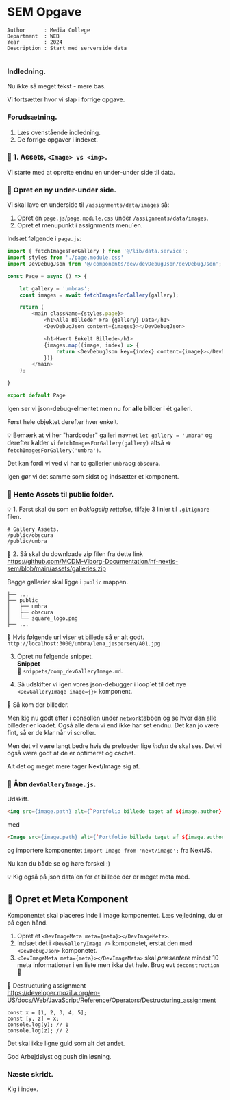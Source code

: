 # SEM Opgave

```
Author      : Media College
Department  : WEB 
Year        : 2024 
Description : Start med serverside data 
                      
```
### Indledning.

Nu ikke så meget tekst - mere bas.

Vi fortsætter hvor vi slap i forrige opgave.

### Forudsætning.

1. Læs ovenstående indledning.
2. De forrige opgaver i indexet.

### :dart: 1. Assets, `<Image> vs <img>`.

Vi starte med at oprette endnu en under-under side til data.



### :dart: Opret en ny under-under side.

Vi skal lave en underside til `/assignments/data/images` så:

1. Opret en `page.js`/`page.module.css` under `/assignments/data/images`.
2. Opret et menupunkt i assignments menu´en.

Indsæt følgende i `page.js`:

```JavaScript
import { fetchImagesForGallery } from '@/lib/data.service';
import styles from './page.module.css'
import DevDebugJson from '@/components/dev/devDebugJson/devDebugJson';

const Page = async () => {

    let gallery = 'umbras';
    const images = await fetchImagesForGallery(gallery);

    return (
        <main className={styles.page}>
            <h1>Alle Billeder Fra {gallery} Data</h1>
            <DevDebugJson content={images}></DevDebugJson>

            <h1>Hvert Enkelt Billede</h1>
            {images.map((image, index) => {
                return <DevDebugJson key={index} content={image}></DevDebugJson>
            })}
        </main>
    );

}

export default Page
```
Igen ser vi json-debug-elmentet men nu for **alle** billder i ét galleri.

Først hele objektet derefter hver enkelt.

:bulb: Bemærk at vi her "hardcoder" galleri navnet `let gallery = 'umbra'` og derefter kalder vi `fetchImagesForGallery(gallery)` altså => `fetchImagesForGallery('umbra')`.

Det kan fordi vi ved vi har to gallerier `umbra`og `obscura`.

Igen gør vi det samme som sidst og indsætter et komponent.

### :dart: Hente Assets til public folder.

:bulb: 1. Først skal du som en *beklagelig rettelse*, tilføje 3 linier til `.gitignore` filen.

```
# Gallery Assets.
/public/obscura
/public/umbra
```
:link: 2. Så skal du downloade zip filen fra dette link    
https://github.com/MCDM-Viborg-Documentation/hf-nextjs-sem/blob/main/assets/galleries.zip

Begge gallerier skal ligge i `public` mappen.

```
├── ...
├── public
│   ├── umbra              
│   ├── obscura              
│   └── square_logo.png
├── ...
```

:goal_net: Hvis følgende url viser et billede så er alt godt.   
`http://localhost:3000/umbra/lena_jespersen/A01.jpg`

3. Opret nu følgende snippet.     
**Snippet**     
:pencil: `snippets/comp_devGalleryImage.md`.

4. Så udskifter vi igen vores json-debugger i loop´et til det nye `<DevGalleryImage image={}>` komponent.

:goal_net: Så kom der billeder.

Men kig nu godt efter i consollen under `network`tabben og se hvor dan alle billeder er loadet. Også alle dem vi end ikke har set endnu. Det kan jo være fint, så er de klar når vi scroller.

Men det vil være langt bedre hvis de preloader lige *inden* de skal ses. Det vil også være godt at de er optimeret og cachet.

Alt det og meget mere tager Next/Image sig af.

### :dart: Åbn `devGalleryImage.js`.

Udskift.

```html
<img src={image.path} alt={`Portfolio billede taget af ${image.author} udstillet i falleriet ${image.gallery}`} className={styles.image} />
```

med
```html
<Image src={image.path} alt={`Portfolio billede taget af ${image.author} udstillet i halleriet ${image.gallery}`} className={styles.image} width={image.width} height={image.height} />
```

og importere komponentet `import Image from 'next/image';` fra NextJS.

Nu kan du både se og høre forskel :)

:bulb: Kig også på json data´en for et billede der er meget meta med.

## :dart: Opret et Meta Komponent

Komponentet skal placeres inde i image komponentet. Læs vejledning, du er på egen hånd.

1. Opret et `<DevImageMeta meta={meta}></DevImageMeta>`.
2. Indsæt det i `<DevGalleryImage />` komponetet, erstat den med `<DevDebugJson>` komponetet.
3. `<DevImageMeta meta={meta}></DevImageMeta>` skal *præsentere* mindst 10 meta informationer i en liste men ikke det hele. Brug evt `deconstruction` :eyes:

:link: Destructuring assignment     
https://developer.mozilla.org/en-US/docs/Web/JavaScript/Reference/Operators/Destructuring_assignment
```
const x = [1, 2, 3, 4, 5];
const [y, z] = x;
console.log(y); // 1
console.log(z); // 2
```

Det skal ikke ligne guld som alt det andet.

God Arbejdslyst og push din løsning.

### Næste skridt.

Kig i index.


